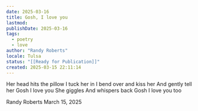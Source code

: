 ```yaml
---
date: 2025-03-16
title: Gosh, I love you
lastmod: 
publishDate: 2025-03-16
tags:
  - poetry
  - love
author: "Randy Roberts"
locale: Tulsa
status: "[[Ready for Publication]]"
created: 2025-03-15 22:11:14
---
```

Her head hits the pillow
I tuck her in
I bend over and kiss her
And gently tell her 
Gosh I love you
She giggles
And whispers back
Gosh I love you too


Randy Roberts March 15, 2025
